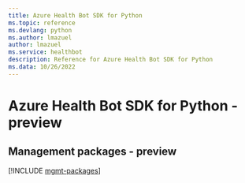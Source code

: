 ```yaml
---
title: Azure Health Bot SDK for Python
ms.topic: reference
ms.devlang: python
ms.author: lmazuel
author: lmazuel
ms.service: healthbot
description: Reference for Azure Health Bot SDK for Python
ms.data: 10/26/2022
---
```

# Azure Health Bot SDK for Python - preview

## Management packages - preview
[!INCLUDE [mgmt-packages](health-bot-mgmt-index.md)]